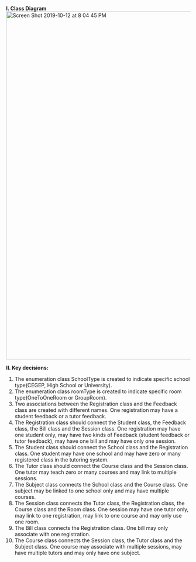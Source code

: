 **I. Class Diagram**
<img width="953" alt="Screen Shot 2019-10-12 at 8 04 45 PM" src="https://user-images.githubusercontent.com/46538726/66709155-97f05f00-ed2b-11e9-848a-a6ab94f91360.png">

**II. Key decisions:**
1. The enumeration class SchoolType is created to indicate specific school type(CEGEP, High School or University). <br/>  
2. The enumeration class roomType is created to indicate specific room type(OneToOneRoom or GroupRoom). <br/>  
3. Two associations between the Registration class and the Feedback class are created with different names. One registration may have a student feedback or a tutor feedback. <br/>  
4. The Registration class should connect the Student class, the Feedback class, the Bill class and the Session class. One registration may have one student only, may have two kinds of Feedback (student feedback or tutor feedback), may have one bill and may have only one session. <br/>  
5. The Student class should connect the School class and the Registration class. One student may have one school and may have zero or many registered class in the tutoring system. <br/>  
6. The Tutor class should connect the Course class and the Session class. One tutor may teach zero or many courses and may link to multiple sessions. <br/>  
7. The Subject class connects the School class and the Course class. One subject may be linked to one school only and may have multiple courses. <br/>  
8. The Session class connects the Tutor class, the Registration class, the Course class and the Room class. One session may have one tutor only, may link to one registration, may link to one course and may only use one room. <br/>  
9. The Bill class connects the Registration class. One bill may only associate with one registration. <br/>  
10. The Course class connects the Session class, the Tutor class and the Subject class. One course may associate with multiple sessions, may have multiple tutors and may only have one subject. <br/>  
